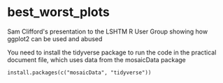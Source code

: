 # best_worst_plots

Sam Clifford's presentation to the LSHTM R User Group showing how ggplot2 can be used and abused

You need to install the tidyverse package to run the code in the practical document file, which uses data from the mosaicData package

```
install.packages(c("mosaicData", "tidyverse"))
```
